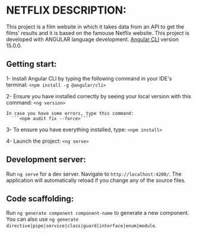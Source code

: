 # NETFLIX DESCRIPTION:
  This project is a film website in which it takes data from an API to get the films' results and it is based on the famouse Netflix website. This project is developed with ANGULAR language development.  [Angular CLI](https://github.com/angular/angular-cli) version 15.0.0.

## Getting start:
  1- Install Angular CLI by typing the following command in your IDE's terminal:
      ```<npm install -g @angular/cli>```

  2- Ensure you have installed correctly by seeing your local version with this command:
      ```<ng version>```

    In case you have some errors, type this command:
      ```<npm audit fix --force>````
  
  3- To ensure you have everything installed, type:
      ```<npm install>```
  
  4- Launch the project:
      ```<ng serve>```

## Development server:
  Run `ng serve` for a dev server. Navigate to `http://localhost:4200/`. The application will automatically reload if you change any of the source files.

## Code scaffolding:
  Run `ng generate component component-name` to generate a new component. You can also use `ng generate directive|pipe|service|class|guard|interface|enum|module`.



